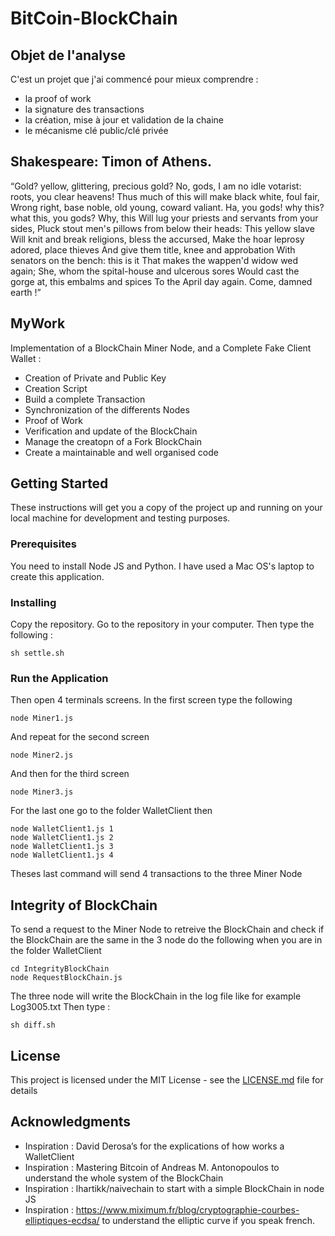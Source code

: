 # BitCoin-BlockChain

## Objet de l'analyse

C'est un projet que j'ai commencé pour mieux comprendre :
- la proof of work
- la signature des transactions
- la création, mise à jour et validation de la chaine
- le mécanisme clé public/clé privée

## Shakespeare: Timon of Athens.

“Gold? yellow, glittering, precious gold? No, gods,
I am no idle votarist: roots, you clear heavens! 
Thus much of this will make black white, foul fair, 
Wrong right, base noble, old young, coward valiant. 
Ha, you gods! why this? what this, you gods? Why, this 
Will lug your priests and servants from your sides,
Pluck stout men's pillows from below their heads: 
This yellow slave 
Will knit and break religions, bless the accursed, 
Make the hoar leprosy adored, place thieves 
And give them title, knee and approbation
With senators on the bench: this is it 
That makes the wappen'd widow wed again; 
She, whom the spital-house and ulcerous sores 
Would cast the gorge at, this embalms and spices 
To the April day again. Come, damned earth !”

## MyWork

Implementation of a BlockChain Miner Node, and a Complete Fake Client Wallet :
- Creation of Private and Public Key
- Creation Script
- Build a complete Transaction
- Synchronization of the differents Nodes
- Proof of Work
- Verification and update of the BlockChain
- Manage the creatopn of a Fork BlockChain
- Create a maintainable and well organised code

## Getting Started

These instructions will get you a copy of the project up and running on your local machine for development and testing purposes.

### Prerequisites

You need to install Node JS and Python. 
I have used a Mac OS's laptop to create this application.

### Installing

Copy the repository. Go to the repository in your computer. Then type the following :

```
sh settle.sh
```

### Run the Application

Then open 4 terminals screens. 
In the first screen type the following 

```
node Miner1.js
```

And repeat for the second screen 

```
node Miner2.js
```

And then for the third screen 

```
node Miner3.js
```

For the last one go to the folder WalletClient then  

```
node WalletClient1.js 1
node WalletClient1.js 2
node WalletClient1.js 3
node WalletClient1.js 4
```

Theses last command will send 4 transactions to the three Miner Node

## Integrity of BlockChain

To send a request to the Miner Node to retreive the BlockChain
and check if the BlockChain are the same in the 3 node do the following
when you are in the folder WalletClient

```
cd IntegrityBlockChain
node RequestBlockChain.js
```

The three node will write the BlockChain in the log file like
for example Log3005.txt
Then type :

```
sh diff.sh
```

## License

This project is licensed under the MIT License - see the [LICENSE.md](LICENSE.md) file for details

## Acknowledgments

* Inspiration : David Derosa’s for the explications of how works a WalletClient
* Inspiration : Mastering Bitcoin of Andreas M. Antonopoulos to understand the whole
				system of the BlockChain
* Inspiration : lhartikk/naivechain to start with a simple BlockChain in node JS
* Inspiration : https://www.miximum.fr/blog/cryptographie-courbes-elliptiques-ecdsa/
				to understand the elliptic curve if you speak french.
